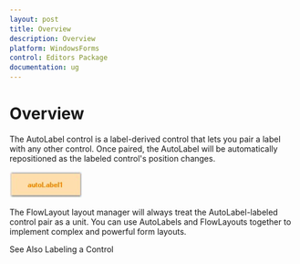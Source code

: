 ```yaml
---
layout: post
title: Overview
description: Overview
platform: WindowsForms
control: Editors Package
documentation: ug
---
```



# Overview

The AutoLabel control is a label-derived control that lets you pair a label with any other control. Once paired, the AutoLabel will be automatically repositioned as the labeled control's position changes.

![](AutoLabel-Images/Overview_img7.jpg)



The FlowLayout layout manager will always treat the AutoLabel-labeled control pair as a unit. You can use AutoLabels and FlowLayouts together to implement complex and powerful form layouts.

 See Also Labeling a Control
